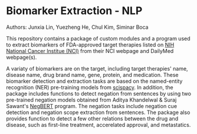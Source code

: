 # Biomarker Extraction - NLP

Authors: Junxia Lin, Yuezheng He, Chul Kim, Siminar Boca

This repository contains a package of custom modules and a program used to extract biomarkers of FDA-approved target therapies listed on [NIH National Cancer Institue (NCI)](https://www.cancer.gov/about-cancer/treatment/types/targeted-therapies/targeted-therapies-fact-sheet) from their NCI webpage and DailyMed webpage(s). 

A variaty of biomarkers are on the target, including target therapies' name, disease name, drug brand name, gene, protein, and medication. These biomarker detection and extraction tasks are based on the named-entity recognition (NER) pre-training models from [scispacy](https://github.com/allenai/scispacy). In addition, the package includes functions to detect negation from sentences by using two pre-trained negation models obtained from Aditya Khandelwal & Suraj Sawant's [NegBERT](https://github.com/adityak6798/Transformers-For-Negation-and-Speculation) program. The negation tasks include negation cue detection and negation scope extraction from sentences. The package also provides function to detect a few other relations between the drug and disease, such as first-line treatment, accerelated approval, and metastatics. 
